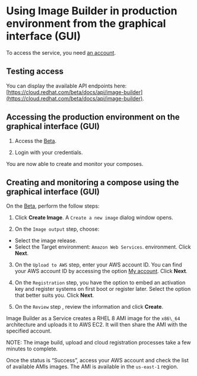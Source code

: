 # Using Image Builder in production environment from the graphical interface (GUI)

To access the service, you need [an account](./image-builder-access.md).

## Testing access

You can display the available API endpoints here: [https://cloud.redhat.com/beta/docs/api/image-builder](https://cloud.redhat.com/beta/docs/api/image-builder).

## Accessing the production environment on the graphical interface (GUI)

1. Access the [Beta](https://cloud.stage.redhat.com/beta/insights/image-builder/landing).

2. Login with your credentials.

You are now able to create and monitor your composes.

## Creating and monitoring a compose using the graphical interface (GUI)

On the [Beta](https://cloud.stage.redhat.com/beta/insights/image-builder/landing), perform the follow steps:

1. Click **Create Image**. A `Create a new image` dialog window opens.

2. On the `Image output` step, choose: 
* Select the image release.
* Select the Target environment: `Amazon Web Services`. environment.
Click **Next**.

3. On the `Upload to AWS` step, enter your AWS account ID. 
You can find your AWS account ID by accessing the option [My account](https://console.aws.amazon.com/billing/home?#/account). Click **Next**.

4. On the `Registration` step,  you have the option to embed an activation key and register systems on first boot or register later. Select the option that better suits you. Click **Next**.

5. On the `Review` step , review the information and click **Create**.

Image Builder as a Service creates a RHEL 8 AMI image for the `x86\_64` architecture and uploads it to AWS EC2. It will then share the AMI with the specified account.

NOTE: The image build, upload and cloud registration processes take a few minutes to complete.

Once the status is “Success”, access your AWS account and check the list of available AMIs images. The AMI is available in the `us-east-1` region.